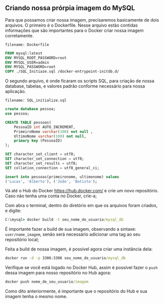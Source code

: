 ## **Criando nossa prórpia imagem do MySQL**

Para que possamos criar nossa imagem, precisaremos basicamente de dois arquivos.
O primeiro é o Dockerfile.
Nesse arquivo estão contidas informações que são importantes para o Docker criar nossa imagem corretamente.

`filename: Dockerfile`
```Dockerfile
FROM mysql:latest
ENV MYSQL_ROOT_PASSWORD=root
ENV MYSQL_USER=admin
ENV MYSQL_PASSWORD=root
COPY ./SQL_Initiaze.sql /docker-entrypoint-initdb.d/
```
O segundo arquivo, é onde ficaram os scripts SQL, para criação de nossa database, tabelas, e valores padrão conforme necessário para nossa aplicação.

`filename: SQL_initialize.sql`
```sql
create database pessoa;
use pessoa;

CREATE TABLE pessoas(
    PessoaID int AUTO_INCREMENT,
    PrimeiroNome varchar(100) not null ,
    UltimoNome varchar(100) not null,
    primary key (PessoaID)
);

SET character_set_client = utf8;
SET character_set_connection = utf8;
SET character_set_results = utf8;
SET collation_connection = utf8_general_ci;

insert into pessoas(primeironome, ultimonome) values
('Lucas', 'Alberto'), ('João', 'Batista');
```

Vá até o Hub do Docker https://hub.docker.com/ e crie um novo repositório.
Caso não tenha uma conta no Docker, crie-a;

Com abra o terminal, dentro do diretório em que os arquivos foram criados, e digite:
```cmd
C:\mysql> docker build -t seu_nome_de_usuario/mysql_db
```
É importante fazer a build de sua imagem, observando a sintaxe: `user/nome_imagem`, senão será necessário adicionar uma tag ao seu repositório local;

Feita a build de nossa imagem, é possível agora criar uma instância dela:

```cmd
docker run -d -p 3306:3306 seu_nome_de_usuario/mysql_db
```

Verifique se você está logado no Docker Hub, assim é possível fazer o `push` dessa imagem para nosso repositório no Hub agora:
```cmd
docker push nome_de_seu_usuario/imagem
```
Como dito anteriormente, é importante que o repositório do Hub e sua imagem tenha o mesmo nome.
